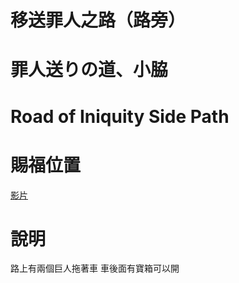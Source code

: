 # 移送罪人之路（路旁）
# 罪人送りの道、小脇
# Road of Iniquity Side Path

# 賜福位置
[影片](https://github.com/wotupset/ELDENRING/commit/ad91968c165fd615cc576d239bea5a5cc6f919d2#commitcomment-68479971)

# 說明
路上有兩個巨人拖著車 車後面有寶箱可以開
